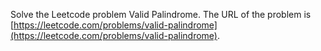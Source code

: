 Solve the Leetcode problem Valid Palindrome.
The URL of the problem is [https://leetcode.com/problems/valid-palindrome](https://leetcode.com/problems/valid-palindrome).
